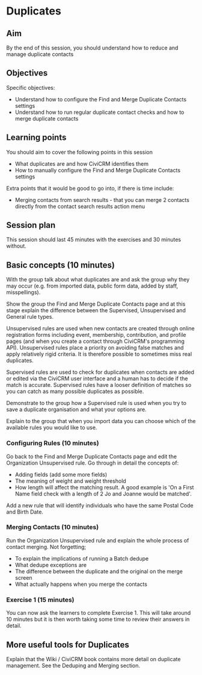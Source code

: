 # Duplicates

## Aim

By the end of this session, you should understand how to reduce and manage duplicate contacts

## Objectives

Specific objectives:

* Understand how to configure the Find and Merge Duplicate Contacts settings
* Understand how to run regular duplicate contact checks and how to merge duplicate contacts

## Learning points

You should aim to cover the following points in this session

* What duplicates are and how CiviCRM identifies them
* How to manually configure the Find and Merge Duplicate Contacts settings

Extra points that it would be good to go into, if there is time include:

  
  * Merging contacts from search results - that you can merge 2 contacts directly from the contact search results action menu

## Session plan

This session should last 45 minutes with the exercises and 30 minutes without.

## Basic concepts (10 minutes)

With the group talk about what duplicates are and ask the group why they may occur (e.g. from imported data, public form data, added by staff, misspellings).

Show the group the Find and Merge Duplicate Contacts page and at this stage explain the difference between the Supervised, Unsupervised and General rule types.

Unsupervised rules are used when new contacts are created through online registration forms including event, membership, contribution, and profile pages (and when you create a contact through CiviCRM's programming API).
Unsupervised rules place a priority on avoiding false matches and apply relatively rigid criteria. It is therefore possible to sometimes miss real duplicates.

Supervised rules are used to check for duplicates when contacts are added or edited via the CiviCRM user interface and a human has to decide if the match is accurate.
Supervised rules have a looser definition of matches so you can catch as many possible duplicates as possible.

Demonstrate to the group how a Supervised rule is used when you try to save a duplicate organisation and what your options are.

Explain to the group that when you import data you can choose which of the available rules you would like to use.

### Configuring Rules (10 minutes)

Go back to the Find and Merge Duplicate Contacts page and edit the Organization Unsupervised rule.
Go through in detail the concepts of:

* Adding fields (add some more fields)
* The meaning of weight and weight threshold 
* How length will affect the matching result. A good example is 'On a First Name field check with a length of 2 Jo and Joanne would be matched'.

Add a new rule that will identify individuals who have the same Postal Code and Birth Date. 

### Merging Contacts (10 minutes)

Run the Organization Unsupervised rule and explain the whole process of contact merging.
Not forgetting;

* To explain the implications of running a Batch dedupe
* What dedupe exceptions are
* The difference between the duplicate and the original on the merge screen
* What actually happens when you merge the contacts


### Exercise 1 (15 minutes)

You can now ask the learners to complete Exercise 1. This will take around 10 minutes but it is then worth taking some time to review their answers in detail.

## More useful tools for Duplicates

Explain that the Wiki / CiviCRM book contains more detail on duplicate management. See the Deduping and Merging section.
